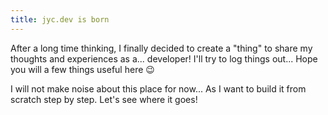 ```yaml
---
title: jyc.dev is born
---
```


After a long time thinking, I finally decided to create a "thing" to share my thoughts and
experiences as a... developer! I'll try to log things out... Hope you will a few things useful here
😉

I will not make noise about this place for now... As I want to build it from scratch step by step.
Let's see where it goes!

